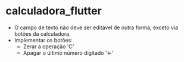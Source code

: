 # calculadora_flutter

- O campo de texto não deve ser editável de outra forma, exceto via botões da calculadora.
- Implementar os botões:
    - Zerar a operação 'C'  
    - Apagar o último número digitado '<-'



